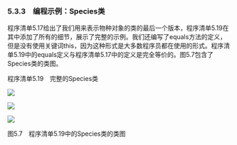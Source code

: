    

### 5.3.3　编程示例：Species类

程序清单5.17给出了我们用来表示物种对象的类的最后一个版本，程序清单5.19在其中添加了所有的细节，展示了完整的示例。我们还编写了equals方法的定义，但是没有使用关键词this，因为这种形式是大多数程序员都在使用的形式。程序清单5.19中的equals定义与程序清单5.17中的定义是完全等价的。图5.7包含了Species类的类图。

程序清单5.19　完整的Species类

![](0-Assets/Epubook/程序员编程语言经典合集（计算机科学丛书5册套装），javapython编程语言含经典教材龙书《编译原理》%20(Bruce%20Eckel%20%20Alfred%20V.%20Aho%20%20Monica%20S.%20Lam%20etc.)%20(Z-Library)/images/image10261.jpeg)

![](0-Assets/Epubook/程序员编程语言经典合集（计算机科学丛书5册套装），javapython编程语言含经典教材龙书《编译原理》%20(Bruce%20Eckel%20%20Alfred%20V.%20Aho%20%20Monica%20S.%20Lam%20etc.)%20(Z-Library)/images/image10262.jpeg)

![](0-Assets/Epubook/程序员编程语言经典合集（计算机科学丛书5册套装），javapython编程语言含经典教材龙书《编译原理》%20(Bruce%20Eckel%20%20Alfred%20V.%20Aho%20%20Monica%20S.%20Lam%20etc.)%20(Z-Library)/images/image10263.jpeg)

图5.7　程序清单5.19中的Species类的类图